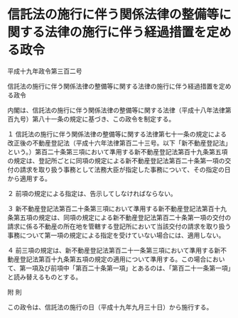 # 信託法の施行に伴う関係法律の整備等に関する法律の施行に伴う経過措置を定める政令

平成十九年政令第三百二号

信託法の施行に伴う関係法律の整備等に関する法律の施行に伴う経過措置を定める政令

内閣は、信託法の施行に伴う関係法律の整備等に関する法律（平成十八年法律第百九号）第八十一条の規定に基づき、この政令を制定する。

１ 信託法の施行に伴う関係法律の整備等に関する法律第七十一条の規定による改正後の不動産登記法（平成十六年法律第百二十三号。以下「新不動産登記法」という。）第百二十条第三項において準用する新不動産登記法第百十九条第五項の規定は、登記所ごとに同項の規定による新不動産登記法第百二十条第一項の交付の請求を取り扱う事務として法務大臣が指定した事務について、その指定の日から適用する。

２ 前項の規定による指定は、告示してしなければならない。

３ 新不動産登記法第百二十条第三項において準用する新不動産登記法第百十九条第五項の規定は、同項の規定による新不動産登記法第百二十条第一項の交付の請求に係る不動産の所在地を管轄する登記所において当該交付の請求を取り扱う事務について第一項の規定による指定を受けていない場合には、適用しない。

４ 前三項の規定は、新不動産登記法第百二十一条第三項において準用する新不動産登記法第百十九条第五項の規定の適用について準用する。この場合において、第一項及び前項中「第百二十条第一項」とあるのは、「第百二十一条第一項」と読み替えるものとする。

附 則

この政令は、信託法の施行の日（平成十九年九月三十日）から施行する。
